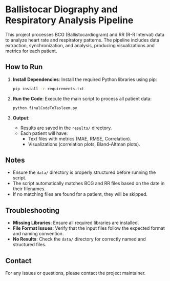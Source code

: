 #  Ballistocar Diography and Respiratory Analysis Pipeline

This project processes BCG (Ballistocardiogram) and RR (R-R Interval) data to analyze heart rate and respiratory patterns. The pipeline includes data extraction, synchronization, and analysis, producing visualizations and metrics for each patient.



## How to Run

1. **Install Dependencies**:
   Install the required Python libraries using pip:
   ```bash
   pip install -r requirements.txt
   ```

2. **Run the Code**:
   Execute the main script to process all patient data:
   ```bash
   python finalCodeToTasleem.py
   ```

3. **Output**:
   - Results are saved in the `results/` directory.
   - Each patient will have:
     - Text files with metrics (MAE, RMSE, Correlation).
     - Visualizations (correlation plots, Bland-Altman plots).

## Notes

- Ensure the `data/` directory is properly structured before running the script.
- The script automatically matches BCG and RR files based on the date in their filenames.
- If no matching files are found for a patient, they will be skipped.

## Troubleshooting

- **Missing Libraries**: Ensure all required libraries are installed.
- **File Format Issues**: Verify that the input files follow the expected format and naming convention.
- **No Results**: Check the `data/` directory for correctly named and structured files.

## Contact

For any issues or questions, please contact the project maintainer.
